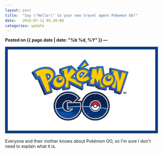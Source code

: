 ```yaml
---
layout: post
title:  "Say \"Hello!\" to your new travel agent Pokemon GO!"
date:   2016-07-11 05:30:00
categories: update
---
```

**Posted on {{ page.date | date: "%b %d, %Y" }} &mdash;**

<img src="/../_images/pokemon-go.jpg" alt="pokemon go"/>

<p>
Everyone and their mother knows about Pokémon GO, so I'm sure I don't need to
explain what it is.
</p>
